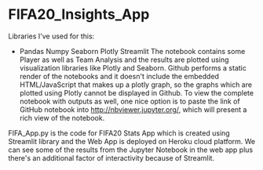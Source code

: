 # FIFA20_Insights_App
Libraries I've used for this:
- Pandas
Numpy
Seaborn
Plotly
Streamlit
The notebook contains some Player as well as Team Analysis and the results are plotted using visualization libraries like Plotly and Seaborn. Github performs a static render of the notebooks and it doesn't include the embedded HTML/JavaScript that makes up a plotly graph, so the graphs which are plotted using Plotly cannot be displayed in Github. To view the complete notebook with outputs as well, one nice option is to paste the link of GitHub notebook into http://nbviewer.jupyter.org/, which will present a rich view of the notebook.

FIFA_App.py is the code for FIFA20 Stats App which is created using Streamlit library and the Web App is deployed on Heroku cloud platform. We can see some of the results from the Jupyter Notebook in the web app plus there's an additional factor of interactivity because of Streamlit.
